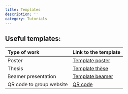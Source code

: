 ```yaml
---
title: Templates
description: ''
category: Tutorials
---
```

## Useful templates:


| Type of work             | Link to the template                                                           |
| :------------------------- | -------------------------------------------------------------------------------- |
| Poster                   | [Template poster ](https://doc.quantumoptics.fr/templates/poster_template.svg) |
| Thesis                   | [Template thèse](https://doc.quantumoptics.fr/templates/template_edpif.zip)   |
| Beamer presentation      | [Template beamer](https://doc.quantumoptics.fr/templates/template_lkb.zip)     |
| QR code to group website | [QR code](https://doc.quantumoptics.fr/templates/qr_code_qo.svg)               |

